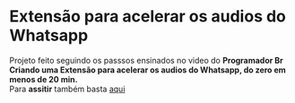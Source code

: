 <h1>Extensão para acelerar os audios do Whatsapp</h1>
Projeto feito seguindo os passsos ensinados no video do <strong>Programador Br</strong><br>
<strong>Criando uma Extensão para acelerar os audios do Whatsapp, do zero em menos de 20 min.</strong><br>
Para <strong>assitir</strong> também basta <a href="https://youtu.be/j0Ih1xVyKbY">aqui</a>